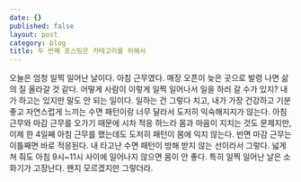 ```yaml
---
date: {}
published: false
layout: post
category: blog
title: 두 번째 포스팅은 카테고리를 위해서
---
```

오늘은 엄청 일찍 일어난 날이다. 아침 근무였다. 매장 오픈이 늦은 곳으로 발령 나면 삶의 질 올라갈 것 같다. 어떻게 사람이 이렇게 일찍 일어나서 일을 하러 갈 수가 있지? 내가 하고는 있지만 말도 안 되는 일이다. 일하는 건 그렇다 치고, 내가 가장 건강하고 기분 좋고 자연스럽게 느끼는 수면 패턴이랑 너무 달라서 도저히 익숙해지지가 않는다. 아침 근무와 마감 근무를 오가기 때문에 시차 적응 하느라 몸과 마음이 지치는 것도 문제지만, 이제 한 4일째 아침 근무를 했는데도 도저히 패턴이 몸에 익지 않는다. 반면 마감 근무는 이틀째면 바로 적응된다. 내 타고난 수면 패턴이 방해 받지 않는 선이라서 그렇다. 넓게 쳐 줘도 아침 9시~11시 사이에 일어나지 않으면 몸이 안 좋다. 특히 일찍 일어난 날은 소화기가 고장난다. 왠지 모르겠지만 그렇더라.
